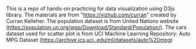 This is a repo of hands-on practicing for data visualization using D3js library.
The materials are from "https://vizhub.com/curran" created by Curran Kelleher.
The population dataset is from United Nations website (https://population.un.org/wpp/Download/Standard/Population/).
The cars dataset used for scatter plot is from UCI Machine Learning Repository: Auto MPG Dataset (https://archive.ics.uci..edu/ml/datasets/auto%20mpg)